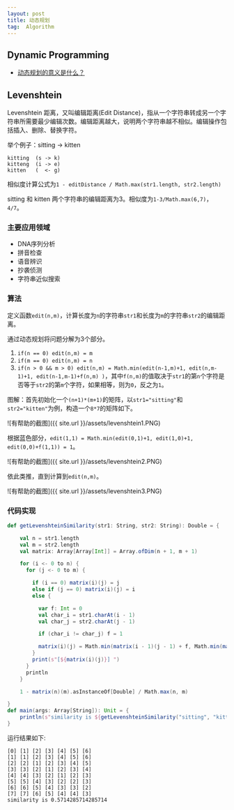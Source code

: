 ```yaml
---
layout: post
title: 动态规划
tag:  Algorithm
---
```


## Dynamic Programming
* [动态规划的意义是什么？](https://www.zhihu.com/question/23995189)

## Levenshtein
Levenshtein 距离，又叫编辑距离(Edit Distance)，指从一个字符串转成另一个字符串所需要最少编辑次数。编辑距离越大，说明两个字符串越不相似。编辑操作包括插入、删除、替换字符。

举个例子：sitting -> kitten
```sbtshell
kitting  (s -> k)
kitteng  (i -> e)
kitten   (  <- g)
```

相似度计算公式为`1 - editDistance / Math.max(str1.length, str2.length)`

sitting 和 kitten 两个字符串的编辑距离为3。相似度为`1-3/Math.max(6,7)`，`4/7`。
### 主要应用领域
* DNA序列分析
* 拼音检查
* 语音辨识
* 抄袭侦测
* 字符串近似搜索

### 算法
定义函数`edit(n,m)`，计算长度为`n`的字符串`str1`和长度为`m`的字符串`str2`的编辑距离。

通过动态规划将问题分解为3个部分。
1. `if(n == 0) edit(n,m) = m`
2. `if(m == 0) edit(n,m) = n`
3. `if(n > 0 && m > 0) edit(n,m) = Math.min(edit(n-1,m)+1, edit(n,m-1)+1, edit(n-1,m-1)+f(n,m) )`，其中`f(n,m)`的值取决于`str1`的第`n`个字符是否等于`str2`的第`m`个字符，如果相等，则为`0`，反之为`1`。

图解：首先初始化一个`(n+1)*(m+1)`的矩阵，以`str1="sitting"`和`str2="kitten"`为例，构造一个`8*7`的矩阵如下。

![有帮助的截图]({{ site.url }}/assets/levenshtein1.PNG)

根据蓝色部分，`edit(1,1) = Math.min(edit(0,1)+1, edit(1,0)+1, edit(0,0)+f(1,1)) = 1`。

![有帮助的截图]({{ site.url }}/assets/levenshtein2.PNG)

依此类推，直到计算到`edit(n,m)`。

![有帮助的截图]({{ site.url }}/assets/levenshtein3.PNG)

### 代码实现
```scala
def getLevenshteinSimilarity(str1: String, str2: String): Double = {

    val n = str1.length
    val m = str2.length
    val matrix: Array[Array[Int]] = Array.ofDim(n + 1, m + 1)

    for (i <- 0 to n) {
      for (j <- 0 to m) {

        if (i == 0) matrix(i)(j) = j
        else if (j == 0) matrix(i)(j) = i
        else {

          var f: Int = 0
          val char_i = str1.charAt(i - 1)
          val char_j = str2.charAt(j - 1)

          if (char_i != char_j) f = 1

          matrix(i)(j) = Math.min(matrix(i - 1)(j - 1) + f, Math.min(matrix(i - 1)(j) + 1, matrix(i)(j - 1) + 1))
        }
        print(s"[${matrix(i)(j)}] ")
      }
      println
    }

    1 - matrix(n)(m).asInstanceOf[Double] / Math.max(n, m)

}
def main(args: Array[String]): Unit = {
    println(s"similarity is ${getLevenshteinSimilarity("sitting", "kitten")}")
}
```

运行结果如下:
```console
[0] [1] [2] [3] [4] [5] [6] 
[1] [1] [2] [3] [4] [5] [6] 
[2] [2] [1] [2] [3] [4] [5] 
[3] [3] [2] [1] [2] [3] [4] 
[4] [4] [3] [2] [1] [2] [3] 
[5] [5] [4] [3] [2] [2] [3] 
[6] [6] [5] [4] [3] [3] [2] 
[7] [7] [6] [5] [4] [4] [3] 
similarity is 0.5714285714285714
```